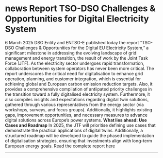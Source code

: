 #  news Report TSO-DSO Challenges & Opportunities for Digital Electricity System
6 March 2025
DSO Entity and ENTSO-E published today the report “TSO-DSO Challenges & Opportunities for the Digital EU Electricity System,” a significant milestone in addressing the evolving landscape of grid management and energy transition, the result of work by the Joint Task Force (JTF). As the electricity sector undergoes rapid transformation, collaboration between system operators has never been more critical.
The report underscores the critical need for digitalisation to enhance grid operation, planning, and customer integration, which is essential for achieving global and European carbon emission reduction targets. Also, it provides a comprehensive compilation of antiipated priority challenges in the transition toward a fully digitalised electricity system.
Furthermore, it also compiles insights and expectations regarding digital twin solutions, gathered through various representatives from the energy sector (via workshops, surveys, and focus groups). Additionally, it highlights existing gaps, improvement opportunities, and necessary measures to advance digital solutions across Europe’s power systems.
**What lies ahead: Use Cases and Roadmap**
In 2025, the JTF will prioritise defining use cases that demonstrate the practical applications of digital twins. Additionally, a structured roadmap will be developed to guide the phased implementation of digitalisation strategies, ensuring that investments align with long-term European energy goals.
Read the complete report [here](https://eepublicdownloads.blob.core.windows.net/public-cdn-container/clean-documents/Publications/RDC%20publications/DESAP_joint_report_on_common_TSO-DSO_challenges___opportunities_v1.1.pdf)
* * *